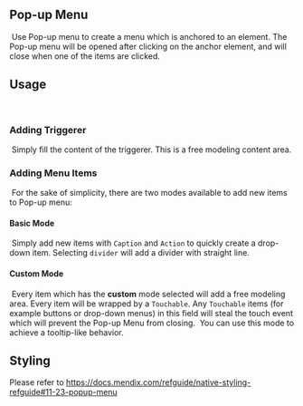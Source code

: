 ## Pop-up Menu

​
Use Pop-up menu to create a menu which is anchored to an element. The Pop-up menu will be opened after clicking on the anchor element, and will close when one of the items are clicked.
​

## Usage

​

### Adding Triggerer

​
Simply fill the content of the triggerer. This is a free modeling content area.
​

### Adding Menu Items

​
For the sake of simplicity, there are two modes available to add new items to Pop-up menu:
​

#### Basic Mode

​
Simply add new items with `Caption` and `Action` to quickly create a drop-down item. Selecting `divider` will add a divider with straight line.
​

#### Custom Mode

​
Every item which has the **custom** mode selected will add a free modeling area. Every item will be wrapped by a `Touchable`. Any `Touchable` items (for example buttons or drop-down menus) in this field will steal the touch event which will prevent the Pop-up Menu from closing.
​
You can use this mode to achieve a tooltip-like behavior.
​

## Styling

​Please refer to https://docs.mendix.com/refguide/native-styling-refguide#11-23-popup-menu
